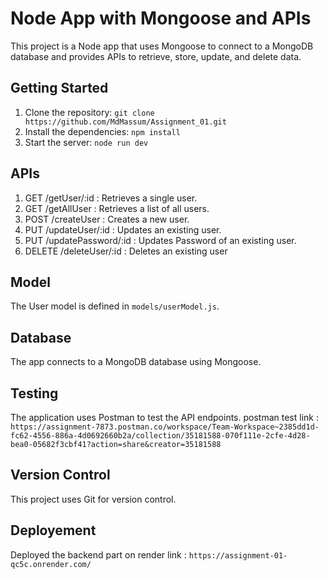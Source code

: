 # Node App with Mongoose and APIs

This project is a Node app that uses Mongoose to connect to a MongoDB database and provides APIs to retrieve, store, update, and delete data.

## Getting Started

1. Clone the repository: `git clone https://github.com/MdMassum/Assignment_01.git`
2. Install the dependencies: `npm install`
3. Start the server: `node run dev`

## APIs

1. GET /getUser/:id : Retrieves a single user.
2. GET /getAllUser : Retrieves a list of all users.
3. POST /createUser : Creates a new user.
4. PUT /updateUser/:id : Updates an existing user.
5. PUT /updatePassword/:id : Updates Password of an existing user.
6. DELETE /deleteUser/:id : Deletes an existing user

## Model

The User model is defined in `models/userModel.js`.

## Database

The app connects to a MongoDB database using Mongoose.

## Testing

The application uses Postman to test the API endpoints.
    postman test link : 
        `https://assignment-7873.postman.co/workspace/Team-Workspace~2385dd1d-fc62-4556-886a-4d0692660b2a/collection/35181588-070f111e-2cfe-4d28-bea0-05682f3cbf41?action=share&creator=35181588`

## Version Control

This project uses Git for version control.

## Deployement

Deployed the backend part on render
link : `https://assignment-01-qc5c.onrender.com/`
